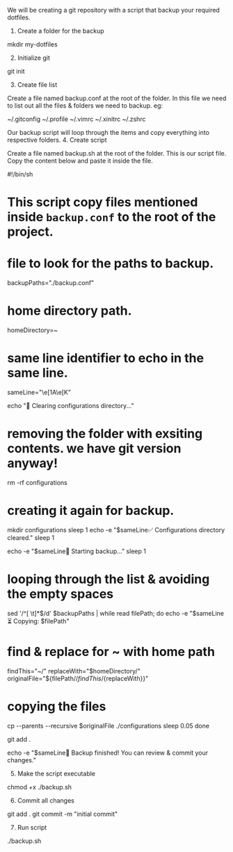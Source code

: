 We will be creating a git repository with a script that backup your required dotfiles.
1. Create a folder for the backup

mkdir my-dotfiles

2. Initialize git

git init

3. Create file list

Create a file named backup.conf at the root of the folder.
In this file we need to list out all the files & folders we need to backup. eg:

~/.gitconfig
~/.profile
~/.vimrc
~/.xinitrc
~/.zshrc

Our backup script will loop through the items and copy everything into respective folders.
4. Create script

Create a file named backup.sh at the root of the folder.
This is our script file. Copy the content below and paste it inside the file.

#!/bin/sh

# This script copy files mentioned inside `backup.conf` to the root of the project.

# file to look for the paths to backup.
backupPaths="./backup.conf"
# home directory path.
homeDirectory=~
# same line identifier to echo in the same line.
sameLine="\e[1A\e[K"

echo "🛑 Clearing configurations directory..."
# removing the folder with exsiting contents. we have git version anyway!
rm -rf configurations
# creating it again for backup.
mkdir configurations
sleep 1
echo -e "$sameLine✅ Configurations directory cleared."
sleep 1

echo -e "$sameLine🏁 Starting backup..."
sleep 1

# looping through the list & avoiding the empty spaces
sed '/^[ \t]*$/d' $backupPaths | while read filePath; do
  echo -e "$sameLine⏳ Copying: $filePath"

  # find & replace for ~ with home path
  findThis="~/"
  replaceWith="$homeDirectory/"
  originalFile="${filePath//${findThis}/${replaceWith}}"

  # copying the files
  cp --parents --recursive $originalFile ./configurations
  sleep 0.05
done

git add .

echo -e "$sameLine🎉 Backup finished! You can review & commit your changes."

5. Make the script executable

chmod +x ./backup.sh

6. Commit all changes

git add .
git commit -m "initial commit"

7. Run script

./backup.sh
